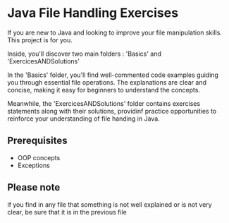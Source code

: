 # Java File Handling Exercises

If you are new to Java and looking to improve your file manipulation skills.
This project is for you.

Inside, you'll discover two main folders : 'Basics' and 'ExercicesANDSolutions'

In the 'Basics' folder, you'll find well-commented code examples guiding you through 
essential file operations. The explanations are clear and concise, making it easy for beginners to
understand the concepts.

Meanwhile, the 'ExercicesANDSolutions' folder contains exercises statements along with their
solutions, providinf practice opportunities to reinforce  your understanding of file handing in Java.


## Prerequisites
- OOP concepts
- Exceptions


## Please note
if you find in any file that something is not well explained or is not very clear, be sure that it is in the previous file
